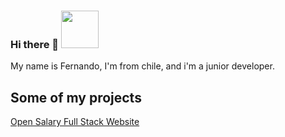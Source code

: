 ### Hi there 👋  <img src="https://veekun.com/dex/media/pokemon/global-link/202.png" height="60px" >
My name is Fernando, I'm from chile, and i'm a junior developer.

<!--
**fcastillor90/fcastillor90** is a ✨ _special_ ✨ repository because its `README.md` (this file) appears on your GitHub profile.

Here are some ideas to get you started:

- 🔭 I’m currently working on ...
- 🌱 I’m currently learning ...
- 👯 I’m looking to collaborate on ...
- 🤔 I’m looking for help with ...
- 💬 Ask me about ...
- 📫 How to reach me: ...
- 😄 Pronouns: ...
- ⚡ Fun fact: ...
-->


<h2>Some of my projects </h2>

<p><a href="https://opentech-nine.vercel.app/">Open Salary Full Stack Website </p>
